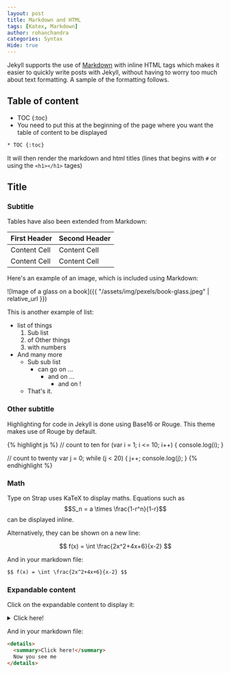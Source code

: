 ```yaml
---
layout: post
title: Markdown and HTML
tags: [Katex, Markdown]
author: rohanchandra
categories: Syntax
Hide: true
---
```


Jekyll supports the use of [Markdown](http://daringfireball.net/projects/markdown/syntax) with inline HTML tags which makes it easier to quickly write posts with Jekyll, without having to worry too much about text formatting. A sample of the formatting follows.

## Table of content

<!-- To be placed at the beginning of the post, it is where the table of content will be generated -->

- TOC
  {:toc}
- You need to put this at the beginning of the page where you want the table of content to be displayed

```html
* TOC {:toc}
```

It will then render the markdown and html titles (lines that begins with `#` or using the `<h1></h1>` tages)

## Title

### Subtitle

Tables have also been extended from Markdown:

| First Header | Second Header |
| ------------ | ------------- |
| Content Cell | Content Cell  |
| Content Cell | Content Cell  |

Here's an example of an image, which is included using Markdown:

![Image of a glass on a book]({{ "/assets/img/pexels/book-glass.jpeg" | relative_url }})

This is another example of list:

- list of things
  1.  Sub list
  2.  of Other things
  3.  with numbers
- And many more
  - Sub sub list
    - can go on ...
      - and on ...
        - and on !
  - That's it.

### Other subtitle

Highlighting for code in Jekyll is done using Base16 or Rouge. This theme makes use of Rouge by default.

{% highlight js %}
// count to ten
for (var i = 1; i <= 10; i++) {
console.log(i);
}

// count to twenty
var j = 0;
while (j < 20) {
j++;
console.log(j);
}
{% endhighlight %}

### Math

Type on Strap uses KaTeX to display maths. Equations such as $$S_n = a \times \frac{1-r^n}{1-r}$$ can be displayed inline.

Alternatively, they can be shown on a new line:

$$ f(x) = \int \frac{2x^2+4x+6}{x-2} $$

And in your markdown file:

```markdown
$$ f(x) = \int \frac{2x^2+4x+6}{x-2} $$
```

### Expandable content

Click on the expandable content to display it:

<details>
    <summary>Click here!</summary>
    Now you see me
</details>

And in your markdown file:

```html
<details>
  <summary>Click here!</summary>
  Now you see me
</details>
```
